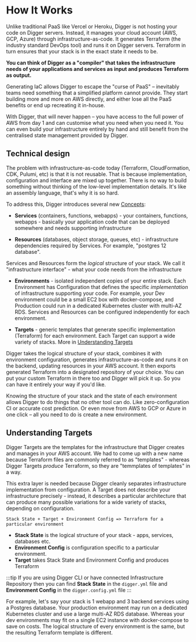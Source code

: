 # How It Works

Unlike traditional PaaS like Vercel or Heroku, Digger is not hosting your code on Digger servers. Instead, it manages your cloud account (AWS, GCP, Azure) through infrastructure-as-code. It generates Terraform (the industry standard DevOps tool) and runs it on Digger servers. Terraform in turn ensures that your stack is in the exact state it needs to be.

**You can think of Digger as a "compiler" that takes the infrastructure needs of your applications and services as input and produces Terraform as output.**

Generating IaC allows Digger to escape the "curse of PaaS" – inevitably teams need something that a simplified platform cannot provide. They start building more and more on AWS directly, and either lose all the PaaS benefits or end up recreating it in-house.

With Digger, that will never happen – you have access to the full power of AWS from day 1 and can customise what you need when you need it. You can even build your infrastructure entirely by hand and still benefit from the centralised state management provided by Digger.

## Technical design

The problem with infrastructure-as-code today (Terraform, CloudFormation, CDK, Pulumi, etc) is that it is not reusable. That is because implementation, configuration and interface are mixed up together. There is no way to build something without thinking of the low-level implementation details. It's like an assembly language, that's why it is so hard.

To address this, Digger introduces several new [Concepts](./concepts):

- **Services** (containers, functions, webapps) - your containers, functions, webapps - basically your application code that can be deployed somewhere and needs supporting infrastructure

- **Resources** (databases, object storage, queues, etc) - infrastructure dependencies required by Services. For example, "postgres 12 database".

Services and Resources form the *logical* structure of your stack. We call it "infrastructure interface" - what your code needs from the infrastructure

- **Environments** - isolated independent copies of your entire stack. Each Environment has Configuration that defines the specific *implementation* of infrastructure supporting your code. For example, your Dev environment could be a small EC2 box with docker-compose, and Production could run in a dedicated Kubernetes cluster with multi-AZ RDS. Services and Resources can be configured independently for each environment.

- **Targets** - generic templates that generate specific implementation (Terraform) for each environment. Each Target can support a wide variety of stacks. More in [Understanding Targets](#understanding-targets)

Digger takes the logical structure of your stack, combines it with environment configuration, generates infrastructure-as-code and runs it on the backend, updating resources in your AWS account. It then exports generated Terraform into a designated repository of your choice. You can put your custom Terraform in there too and Digger will pick it up. So you can have it entirely your way if you'd like.

Knowing the structure of your stack and the state of each environment allows Digger to do things that no other tool can do. Like zero-configuration CI or accurate cost prediction. Or even move from AWS to GCP or Azure in one click – all you need to do is create a new environment.

## Understanding Targets

Digger Targets are the templates for the infrastructure that Digger creates and manages in your AWS account. We had to come up with a new name because Terraform files are commonly referred to as "templates" - whereas Digger Targets _produce_ Terraform, so they are "temmplates of templates" in a way.

This extra layer is needed because Digger cleanly separates infrastructure implementation from configuration. A Target does not describe your infrastructure precisely - instead, it describes a particular architecture that can produce many possible variations for a wide variety of stacks, depending on configuration.

```
Stack State + Target + Environment Config => Terraform for a particular environment
```
- **Stack State** is the logical structure of your stack - apps, services, databases etc.
- **Environment Config** is configuration specific to a particular environment. 
- **Target** takes Stack State and Environment Config and produces Terraform

:::tip
If you are using Digger CLI or have connected Infrastructure Repository then you can find **Stack State** in the `digger.yml` file and **Environment Config** in the `digger.config.yml` file
:::

For example, let's say your stack is 1 webapp and 3 backend services using a Postgres database. Your production environment may run on a dedicated Kubernetes cluster and use a large multi-AZ RDS database. Whereas your dev environments may fit on a single EC2 instance with docker-compose to save on costs. The logical structure of every environment is the same, but the resulting Terraform template is different.